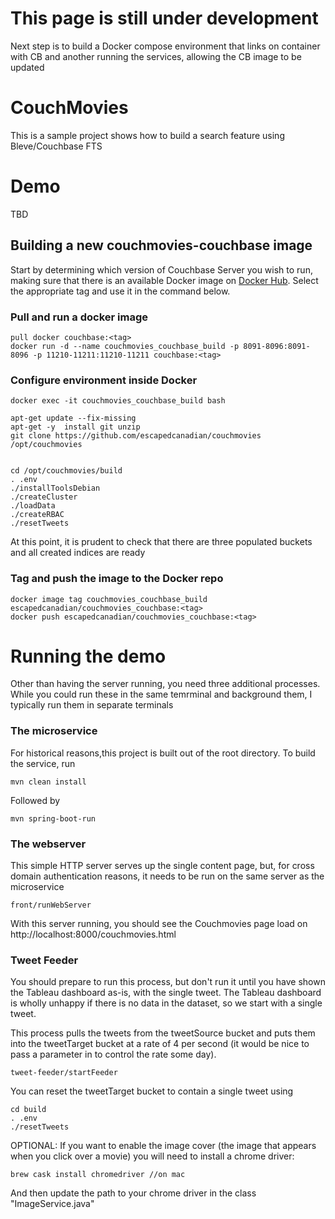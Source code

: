 # This page is still under development
Next step is to build a Docker compose environment that links on container with CB and another running the services, allowing the CB image to be updated


# CouchMovies

This is a sample project shows how to build a search feature using Bleve/Couchbase FTS

# Demo
TBD

## Building a new couchmovies-couchbase image
Start by determining which version of Couchbase Server you wish to run, making sure that there is an available Docker image on [Docker Hub](https://hub.docker.com/_/couchbase). Select the appropriate tag and use it in the command below.

### Pull and run a docker image

```
pull docker couchbase:<tag>
docker run -d --name couchmovies_couchbase_build -p 8091-8096:8091-8096 -p 11210-11211:11210-11211 couchbase:<tag>

```
### Configure environment inside Docker
```
docker exec -it couchmovies_couchbase_build bash
```
```
apt-get update --fix-missing
apt-get -y  install git unzip
git clone https://github.com/escapedcanadian/couchmovies /opt/couchmovies


cd /opt/couchmovies/build
. .env
./installToolsDebian
./createCluster
./loadData
./createRBAC
./resetTweets
```  
At this point, it is prudent to check that there are three populated buckets and all created indices are ready

### Tag and push the image to the Docker repo
```
docker image tag couchmovies_couchbase_build escapedcanadian/couchmovies_couchbase:<tag>
docker push escapedcanadian/couchmovies_couchbase:<tag>
```

# Running the demo
Other than having the server running, you need three additional processes.  While you could run these in the same temrminal and background them, I typically run them in separate terminals

### The microservice
For historical reasons,this project is built out of the root directory.  To build the service, run
```
mvn clean install
```
Followed by
```
mvn spring-boot-run
```

### The webserver
This simple HTTP server serves up the single content page, but, for cross domain authentication reasons, it needs to be run on the same server as the microservice
```
front/runWebServer
```
With this server running, you should see the Couchmovies page load on 
http://localhost:8000/couchmovies.html


### Tweet Feeder
You should prepare to run this process, but don't run it until you have shown the Tableau dashboard as-is, with the single tweet. The Tableau dashboard is wholly unhappy if there is no data in the dataset, so we start with a single tweet.

This process pulls the tweets from the tweetSource bucket and puts them into the tweetTarget bucket at a rate of 4 per second (it would be nice to pass a parameter in to control the rate some day).

```
tweet-feeder/startFeeder
```
You can reset the tweetTarget bucket to contain a single tweet using
```
cd build
. .env
./resetTweets
```


OPTIONAL: If you want to enable the image cover (the image that appears when you click over a movie) you will need to install a chrome driver:
```
brew cask install chromedriver //on mac
```

And then update the path to your chrome driver in the class "ImageService.java"
